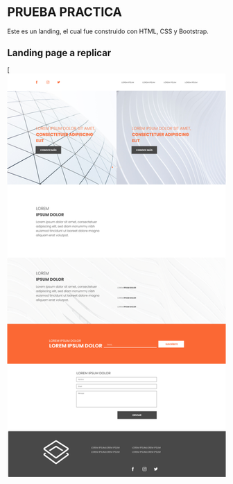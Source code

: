 # PRUEBA PRACTICA
Este es un landing, el cual fue construido con HTML, CSS y Bootstrap.

## Landing page a replicar
[![Watch the video](Prueba.png)
